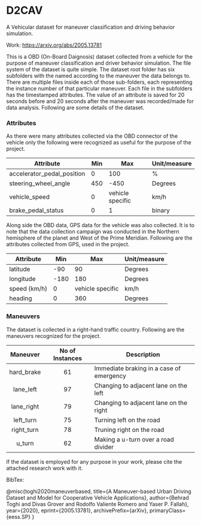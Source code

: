 # D2CAV
A Vehicular dataset for maneuver classification and driving behavior simulation. 

Work: https://arxiv.org/abs/2005.13781

This is a OBD (On-Board Daignosis) dataset collected from a vehicle for the purpose of maneuver classification and driver behavior simulation. The file system of the dataset is quite simple. The dataset root folder has six subfolders with the named according to the maneuver the data belongs to. There are multiple files inside each of those sub-folders, each representing the instance number of that particular maneuver. Each file in the subfolders has the timestamped attributes. The value of an attribute is saved for 20 seconds before and 20 seconds after the maneuver was recorded/made for data analysis. Following are some details of the dataset.

### Attributes
As there were many attributes collected via the OBD connector of the vehicle only the following were recognized as useful for the purpose of the project.

| Attribute                  | Min | Max              |  Unit/measure |
|----------------------------|-----|------------------|---------------|
| accelerator_pedal_position | 0   | 100              | %             |
| steering_wheel_angle       | 450 | -450             | Degrees       |
| vehicle_speed              | 0   | vehicle specific | km/h          |
| brake_pedal_status         | 0   | 1                | binary        |


Along  side the OBD data, GPS data for the vehicle was also collected. It is to note that the data collection campaign was conducted in the Northern hemisphere of the planet and West of the Prime Meridian. Following are the attributes collected from GPS, used in the project.

| Attribute    | Min  | Max              |  Unit/measure |
|--------------|------|------------------|---------------|
| latitude     | -90  | 90               | Degrees       |
| longitude    | -180 | 180              | Degrees       |
| speed (km/h) | 0    | vehicle specific | km/h          |
| heading      | 0    | 360              | Degrees       |


### Maneuvers
The dataset is collected in a right-hand traffic country. Following are the maneuvers recognized for the project.

|  Maneuver  | No of Instances | Description                              |
|:----------:|:---------------:|------------------------------------------|
| hard_brake | 61              | Immediate braking in a case of emergency |
| lane_left  | 97              | Changing to adjacent lane on the left    |
| lane_right | 79              | Changing to adjacent lane on the right   |
| left_turn  | 75              | Turning left on the road                 |
| right_turn | 78              | Truning right on the road                |
| u_turn     | 62              | Making a u-turn over a road divider      |


If the dataset is employed for any purpose in your work, please cite the attached research work with it.

BibTex:

@misc{toghi2020maneuverbased,
    title={A Maneuver-based Urban Driving Dataset and Model for Cooperative Vehicle Applications},
    author={Behrad Toghi and Divas Grover and Rodolfo Valiente Romero and Yaser P. Fallah},
    year={2020},
    eprint={2005.13781},
    archivePrefix={arXiv},
    primaryClass={eess.SP}
}
